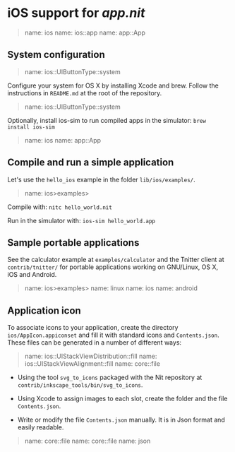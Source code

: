 # iOS support for _app.nit_

> name: ios
> name: ios::app
> name: app::App

## System configuration

> name: ios::UIButtonType::system

Configure your system for OS X by installing Xcode and brew.
Follow the instructions in `README.md` at the root of the repository.

> name: ios::UIButtonType::system

Optionally, install ios-sim to run compiled apps in the simulator: `brew install ios-sim`

> name: ios
> name: app::App

## Compile and run a simple application

Let's use the `hello_ios` example in the folder `lib/ios/examples/`.

> name: ios>examples>

Compile with: `nitc hello_world.nit`

Run in the simulator with: `ios-sim hello_world.app`

## Sample portable applications

See the calculator example at `examples/calculator` and the Tnitter client at `contrib/tnitter/`
for portable applications working on GNU/Linux, OS X, iOS and Android.

> name: ios>examples>
> name: linux
> name: ios
> name: android

## Application icon

To associate icons to your application, create the directory `ios/AppIcon.appiconset` and fill it with standard icons and `Contents.json`.
These files can be generated in a number of different ways:

> name: ios::UIStackViewDistribution::fill
> name: ios::UIStackViewAlignment::fill
> name: core::file

* Using the tool `svg_to_icons` packaged with the Nit repository at `contrib/inkscape_tools/bin/svg_to_icons`.

* Using Xcode to assign images to each slot, create the folder and the file `Contents.json`.

* Write or modify the file `Contents.json` manually.
  It is in Json format and easily readable.

> name: core::file
> name: core::file
> name: json

